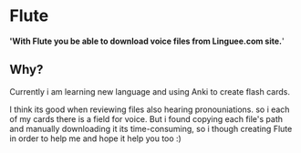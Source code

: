# Flute

**'With Flute you be able to download voice files from Linguee.com site.**'

## Why?
Currently i am learning new language and using Anki to create flash cards.

I think its good when reviewing files also hearing pronouniations.
so i each of my cards there is a field for voice.
But i found copying each file's path and manually downloading it its time-consuming,
so i though creating Flute in order to help me and hope it help you too :)
